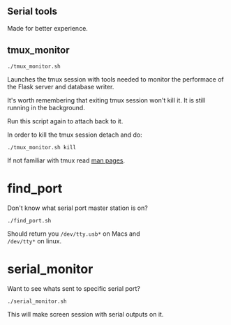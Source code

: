 ## Serial tools

Made for better experience.

## tmux_monitor

```
./tmux_monitor.sh
```

Launches the tmux session with tools needed to monitor the performace of the Flask server and database writer.

It's worth remembering that exiting tmux session won't kill it. It is still running in the background.

Run this script again to attach back to it.

In order to kill the tmux session detach and do:

```
./tmux_monitor.sh kill
```

If not familiar with tmux read [man pages](https://man7.org/linux/man-pages/man1/tmux.1.html).

# find_port

Don't know what serial port master station is on?

```
./find_port.sh
```

Should return you `/dev/tty.usb*` on Macs and  
`/dev/tty*` on linux.

# serial_monitor

Want to see whats sent to specific serial port?

```
./serial_monitor.sh
```

This will make screen session with serial outputs on it.
